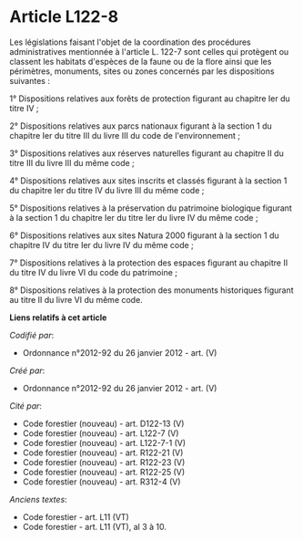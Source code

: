 # Article L122-8

Les législations faisant l'objet de la coordination des procédures administratives mentionnée à l'article L. 122-7 sont
celles qui protègent ou classent les habitats d'espèces de la faune ou de la flore ainsi que les périmètres, monuments, sites
ou zones concernés par les dispositions suivantes : 

1° Dispositions relatives aux forêts de protection figurant au chapitre Ier du titre IV ; 

2° Dispositions relatives aux parcs nationaux figurant à la section 1 du chapitre Ier du titre III du livre III du code de
l'environnement ; 

3° Dispositions relatives aux réserves naturelles figurant au chapitre II du titre III du livre III du même code ; 

4° Dispositions relatives aux sites inscrits et classés figurant à la section 1 du chapitre Ier du titre IV du livre III du
même code ; 

5° Dispositions relatives à la préservation du patrimoine biologique figurant à la section 1 du chapitre Ier du titre Ier du
livre IV du même code ; 

6° Dispositions relatives aux sites Natura 2000 figurant à la section 1 du chapitre IV du titre Ier du livre IV du même
code ; 

7° Dispositions relatives à la protection des espaces figurant au chapitre II du titre IV du livre VI du code du
patrimoine ; 

8° Dispositions relatives à la protection des monuments historiques figurant au titre II du livre VI du même code.

**Liens relatifs à cet article**

_Codifié par_:

  - Ordonnance n°2012-92 du 26 janvier 2012 - art. (V)

_Créé par_:

  - Ordonnance n°2012-92 du 26 janvier 2012 - art. (V)

_Cité par_:

  - Code forestier (nouveau) - art. D122-13 (V)
  - Code forestier (nouveau) - art. L122-7 (V)
  - Code forestier (nouveau) - art. L122-7-1 (V)
  - Code forestier (nouveau) - art. R122-21 (V)
  - Code forestier (nouveau) - art. R122-23 (V)
  - Code forestier (nouveau) - art. R122-25 (V)
  - Code forestier (nouveau) - art. R312-4 (V)

_Anciens textes_:

  - Code forestier - art. L11 (VT)
  - Code forestier - art. L11 (VT), al 3 à 10.
